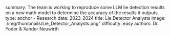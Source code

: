 summary: The team is working to reproduce some LLM lie detection results on a new math model to determine the accuracy of the results it outputs.
type: anchor - Research
date: 2023-2024
title: Lie Detector Analysts
image: ./img/thumbnails/Lie_Detector_Analysts.png"
difficulty: easy
authors: Dr. Yoder & Xander Neuwirth
